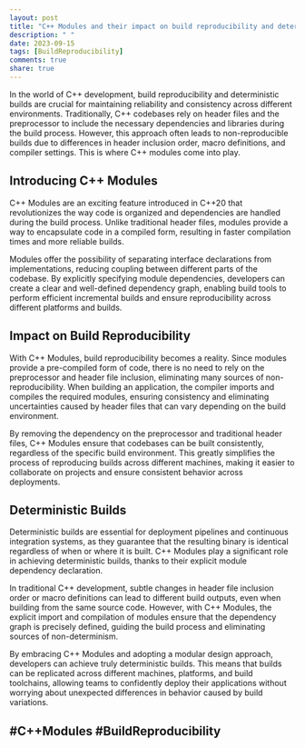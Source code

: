 ```yaml
---
layout: post
title: "C++ Modules and their impact on build reproducibility and deterministic builds"
description: " "
date: 2023-09-15
tags: [BuildReproducibility]
comments: true
share: true
---
```


In the world of C++ development, build reproducibility and deterministic builds are crucial for maintaining reliability and consistency across different environments. Traditionally, C++ codebases rely on header files and the preprocessor to include the necessary dependencies and libraries during the build process. However, this approach often leads to non-reproducible builds due to differences in header inclusion order, macro definitions, and compiler settings. This is where C++ modules come into play.

## Introducing C++ Modules

C++ Modules are an exciting feature introduced in C++20 that revolutionizes the way code is organized and dependencies are handled during the build process. Unlike traditional header files, modules provide a way to encapsulate code in a compiled form, resulting in faster compilation times and more reliable builds.

Modules offer the possibility of separating interface declarations from implementations, reducing coupling between different parts of the codebase. By explicitly specifying module dependencies, developers can create a clear and well-defined dependency graph, enabling build tools to perform efficient incremental builds and ensure reproducibility across different platforms and builds.

## Impact on Build Reproducibility

With C++ Modules, build reproducibility becomes a reality. Since modules provide a pre-compiled form of code, there is no need to rely on the preprocessor and header file inclusion, eliminating many sources of non-reproducibility. When building an application, the compiler imports and compiles the required modules, ensuring consistency and eliminating uncertainties caused by header files that can vary depending on the build environment.

By removing the dependency on the preprocessor and traditional header files, C++ Modules ensure that codebases can be built consistently, regardless of the specific build environment. This greatly simplifies the process of reproducing builds across different machines, making it easier to collaborate on projects and ensure consistent behavior across deployments.

## Deterministic Builds

Deterministic builds are essential for deployment pipelines and continuous integration systems, as they guarantee that the resulting binary is identical regardless of when or where it is built. C++ Modules play a significant role in achieving deterministic builds, thanks to their explicit module dependency declaration.

In traditional C++ development, subtle changes in header file inclusion order or macro definitions can lead to different build outputs, even when building from the same source code. However, with C++ Modules, the explicit import and compilation of modules ensure that the dependency graph is precisely defined, guiding the build process and eliminating sources of non-determinism.

By embracing C++ Modules and adopting a modular design approach, developers can achieve truly deterministic builds. This means that builds can be replicated across different machines, platforms, and build toolchains, allowing teams to confidently deploy their applications without worrying about unexpected differences in behavior caused by build variations.

## #C++Modules #BuildReproducibility